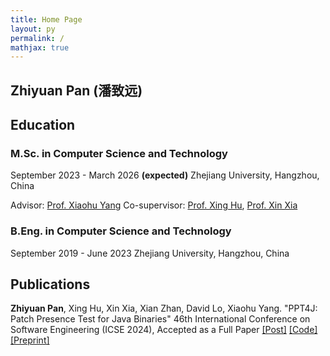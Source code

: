 ```yaml
---
title: Home Page
layout: py
permalink: /
mathjax: true
---
```


<!-- <script type="text/javascript"src="https://i.upmath.me/latex.js"></script> -->

## Zhiyuan Pan (潘致远)

<!-- 潘致远， 浙江大学竺可桢学院在读学生。

联系我: [zy_pan@zju.edu.cn](mailto:zy_pan@zju.edu.cn) -->

<!-- ## Coding Status

<figure><embed src="https://wakatime.com/share/@pan2013e/8106f53b-2cb8-461d-af9e-4fe09ce2126e.svg"></embed></figure>

<figure><embed src="https://wakatime.com/share/@pan2013e/9eb9ceee-dcdf-4066-9d29-8c6ee98f215e.svg"></embed></figure> -->

## Education

### M.Sc. in Computer Science and Technology

September 2023 - March 2026 **(expected)**
Zhejiang University, Hangzhou, China

Advisor: [Prof. Xiaohu Yang](https://person.zju.edu.cn/xiaohu)
Co-supervisor: [Prof. Xing Hu](https://xing-hu.github.io), [Prof. Xin Xia](https://xin-xia.github.io)

### B.Eng. in Computer Science and Technology
September 2019 - June 2023
Zhejiang University, Hangzhou, China


## Publications

**Zhiyuan Pan**, Xing Hu, Xin Xia, Xian Zhan, David Lo, Xiaohu Yang. "PPT4J: Patch Presence Test for Java Binaries"
46th International Conference on Software Engineering (ICSE 2024), Accepted as a Full Paper
[\[Post\]]() [\[Code\]]() [\[Preprint\]]()
